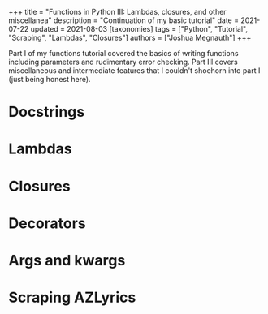 +++
title = "Functions in Python III: Lambdas, closures, and other miscellanea"
description = "Continuation of my basic tutorial"
date = 2021-07-22
updated = 2021-08-03
[taxonomies]
tags = ["Python", "Tutorial", "Scraping", "Lambdas", "Closures"]
authors = ["Joshua Megnauth"]
+++

Part I of my functions tutorial covered the basics of writing functions including parameters and rudimentary error checking. Part III covers miscellaneous and intermediate features that I couldn't shoehorn into part I (just being honest here).

# Docstrings

# Lambdas

# Closures

# Decorators

# Args and kwargs

# Scraping AZLyrics
